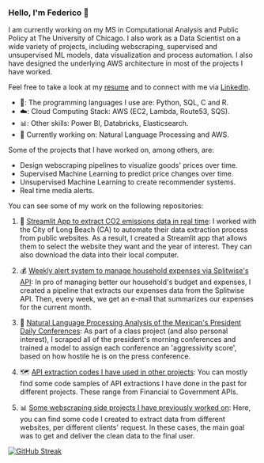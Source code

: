 ### Hello, I'm Federico 👋

I am currently working on my MS in Computational Analysis and Public Policy at The University of Chicago. I also work as a Data Scientist on a wide variety of projects, including webscraping, supervised and unsupervised ML models, data visualization and process automation. I also have designed the underlying AWS architecture in most of the projects I have worked. 

Feel free to take a look at my [resume](https://github.com/FedericoDM/FedericoDM/blob/main/CS%20Resume%20-%20FDM.pdf) and to connect with me via [LinkedIn](https://www.linkedin.com/in/federico-dominguez-molina/).

- 🐍: The programming languages I use are: Python, SQL, C and R.
- ☁️: Cloud Computing Stack: AWS (EC2, Lambda, Route53, SQS).
- 📊: Other skills: Power BI, Databricks, Elasticsearch.
- 📖 Currently working on: Natural Language Processing and AWS.

Some of the projects that I have worked on, among others, are:

- Design webscraping pipelines to visualize goods' prices over time.
- Supervised Machine Learning to predict price changes over time.
- Unsupervised Machine Learning to create recommender systems.
- Real time media alerts.

You can see some of my work on the following repositories:

1) 🌲 [Streamlit App to extract CO2 emissions data in real time](https://github.com/City-of-Long-Beach-Public/climate_inventory): I worked with the City of Long Beach (CA) to automate their data extraction process from public websites. As a result, I created a Streamlit app that allows them to select the website they want and the year of interest. They can also download the data into their local computer.
     
2) 💰 [Weekly alert system to manage household expenses via Splitwise's API](https://github.com/FedericoDM/splitwise-household-expenses): In pro of managing better our household's budget and expenses, I created a pipeline that extracts our expenses data from the Splitwise API. Then, every week, we get an e-mail that summarizes our expenses for the current month.

3) 💬 [Natural Language Processing Analysis of the Mexican's President Daily Conferences](https://github.com/FedericoDM/AMLO-NLP): As part of a class project (and also personal interest), I scraped all of the president's morning conferences and trained a model to assign each conference an 'aggressivity score', based on how hostile he is on the press conference. 

4) 🗺️ [API extraction codes I have used in other projects](https://github.com/FedericoDM/API-extractions): You can mostly find some code samples of API extractions I have done in the past for different projects. These range from Financial to Government APIs.
   
5) 📊 [Some webscraping side projects I have previously worked on](https://github.com/FedericoDM/webscraping-sideprojects): Here, you can find some code I created to extract data from different websites, per different clients' request. In these cases, the main goal was to get and deliver the clean data to the final user.

<!--
![FedericoDM's GitHub stats](https://github-readme-stats-sigma-five.vercel.app/api?username=FedericoDM&show_icons=true&theme=codeSTACKr&count_private=true)
-->

[![GitHub Streak](http://github-readme-streak-stats.herokuapp.com?user=FedericoDM&theme=dark&background=000000)](https://git.io/streak-stats)


<!--
[![Top Langs](https://github-readme-stats.vercel.app/api/top-langs/?username=FedericoDM&layout=compact&theme=vision-friendly-dark)](https://github.com/anuraghazra/github-readme-stats)
-->

<!--
**FedericoDM/FedericoDM** is a ✨ _special_ ✨ repository because its `README.md` (this file) appears on your GitHub profile.

Here are some ideas to get you started:

- 🔭 I’m currently working on ...
- 🌱 I’m currently learning ...
- 👯 I’m looking to collaborate on ...
- 🤔 I’m looking for help with ...
- 💬 Ask me about ...
-->

